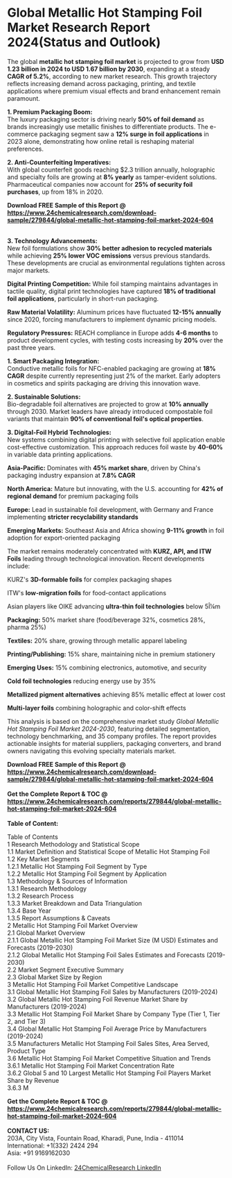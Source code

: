<h1>Global Metallic Hot Stamping Foil Market Research Report 2024(Status and Outlook)</h1><p>The global <strong>metallic hot stamping foil market</strong> is projected to grow from <strong>USD 1.23 billion in 2024 to USD 1.67 billion by 2030</strong>, expanding at a steady <strong>CAGR of 5.2%</strong>, according to new market research. This growth trajectory reflects increasing demand across packaging, printing, and textile applications where premium visual effects and brand enhancement remain paramount.</p><p><strong>1. Premium Packaging Boom:</strong><br>
The luxury packaging sector is driving nearly <strong>50% of foil demand</strong> as brands increasingly use metallic finishes to differentiate products. The e-commerce packaging segment saw a <strong>12% surge in foil applications</strong> in 2023 alone, demonstrating how online retail is reshaping material preferences.</p><p><strong>2. Anti-Counterfeiting Imperatives:</strong><br>
With global counterfeit goods reaching $2.3 trillion annually, holographic and specialty foils are growing at <strong>8% yearly</strong> as tamper-evident solutions. Pharmaceutical companies now account for <strong>25% of security foil purchases</strong>, up from 18% in 2020.</p><div><b>Download FREE Sample of this Report @ 
            <a href="https://www.24chemicalresearch.com/download-sample/279844/global-metallic-hot-stamping-foil-market-2024-604">
            https://www.24chemicalresearch.com/download-sample/279844/global-metallic-hot-stamping-foil-market-2024-604</a></b></div><br><p><strong>3. Technology Advancements:</strong><br>
New foil formulations show <strong>30% better adhesion to recycled materials</strong> while achieving <strong>25% lower VOC emissions</strong> versus previous standards. These developments are crucial as environmental regulations tighten across major markets.</p><p><strong>Digital Printing Competition:</strong> While foil stamping maintains advantages in tactile quality, digital print technologies have captured <strong>18% of traditional foil applications</strong>, particularly in short-run packaging.</p><p><strong>Raw Material Volatility:</strong> Aluminum prices have fluctuated <strong>12-15% annually</strong> since 2020, forcing manufacturers to implement dynamic pricing models.</p><p><strong>Regulatory Pressures:</strong> REACH compliance in Europe adds <strong>4-6 months</strong> to product development cycles, with testing costs increasing by <strong>20%</strong> over the past three years.</p><p><strong>1. Smart Packaging Integration:</strong><br>
Conductive metallic foils for NFC-enabled packaging are growing at <strong>18% CAGR</strong> despite currently representing just 2% of the market. Early adopters in cosmetics and spirits packaging are driving this innovation wave.</p><p><strong>2. Sustainable Solutions:</strong><br>
Bio-degradable foil alternatives are projected to grow at <strong>10% annually</strong> through 2030. Market leaders have already introduced compostable foil variants that maintain <strong>90% of conventional foil's optical properties</strong>.</p><p><strong>3. Digital-Foil Hybrid Technologies:</strong><br>
New systems combining digital printing with selective foil application enable cost-effective customization. This approach reduces foil waste by <strong>40-60%</strong> in variable data printing applications.</p><p><strong>Asia-Pacific:</strong> Dominates with <strong>45% market share</strong>, driven by China's packaging industry expansion at <strong>7.8% CAGR</strong></p><p><strong>North America:</strong> Mature but innovating, with the U.S. accounting for <strong>42% of regional demand</strong> for premium packaging foils</p><p><strong>Europe:</strong> Lead in sustainable foil development, with Germany and France implementing <strong>stricter recyclability standards</strong></p><p><strong>Emerging Markets:</strong> Southeast Asia and Africa showing <strong>9-11% growth</strong> in foil adoption for export-oriented packaging</p><p>The market remains moderately concentrated with <strong>KURZ, API, and ITW Foils</strong> leading through technological innovation. Recent developments include:</p><p>KURZ's <strong>3D-formable foils</strong> for complex packaging shapes</p><p>ITW's <strong>low-migration foils</strong> for food-contact applications</p><p>Asian players like OIKE advancing <strong>ultra-thin foil technologies</strong> below 5Î¼m</p><p><strong>Packaging:</strong> 50% market share (food/beverage 32%, cosmetics 28%, pharma 25%)</p><p><strong>Textiles:</strong> 20% share, growing through metallic apparel labeling</p><p><strong>Printing/Publishing:</strong> 15% share, maintaining niche in premium stationery</p><p><strong>Emerging Uses:</strong> 15% combining electronics, automotive, and security</p><p><strong>Cold foil technologies</strong> reducing energy use by 35%</p><p><strong>Metallized pigment alternatives</strong> achieving 85% metallic effect at lower cost</p><p><strong>Multi-layer foils</strong> combining holographic and color-shift effects</p><p>This analysis is based on the comprehensive market study <em>Global Metallic Hot Stamping Foil Market 2024-2030</em>, featuring detailed segmentation, technology benchmarking, and 35 company profiles. The report provides actionable insights for material suppliers, packaging converters, and brand owners navigating this evolving specialty materials market.</p><div><b>Download FREE Sample of this Report @ 
            <a href="https://www.24chemicalresearch.com/download-sample/279844/global-metallic-hot-stamping-foil-market-2024-604">
            https://www.24chemicalresearch.com/download-sample/279844/global-metallic-hot-stamping-foil-market-2024-604</a></b></div><br><div><b>Get the Complete Report & TOC @ 
            <a href="https://www.24chemicalresearch.com/reports/279844/global-metallic-hot-stamping-foil-market-2024-604">
            https://www.24chemicalresearch.com/reports/279844/global-metallic-hot-stamping-foil-market-2024-604</a></b></div><br>
            <b>Table of Content:</b><p>Table of Contents<br />
 1 Research Methodology and Statistical Scope<br />
 1.1 Market Definition and Statistical Scope of Metallic Hot Stamping Foil<br />
 1.2 Key Market Segments<br />
 1.2.1 Metallic Hot Stamping Foil Segment by Type<br />
 1.2.2 Metallic Hot Stamping Foil Segment by Application<br />
 1.3 Methodology & Sources of Information<br />
 1.3.1 Research Methodology<br />
 1.3.2 Research Process<br />
 1.3.3 Market Breakdown and Data Triangulation<br />
 1.3.4 Base Year<br />
 1.3.5 Report Assumptions & Caveats<br />
 2 Metallic Hot Stamping Foil Market Overview<br />
 2.1 Global Market Overview<br />
 2.1.1 Global Metallic Hot Stamping Foil Market Size (M USD) Estimates and Forecasts (2019-2030)<br />
 2.1.2 Global Metallic Hot Stamping Foil Sales Estimates and Forecasts (2019-2030)<br />
 2.2 Market Segment Executive Summary<br />
 2.3 Global Market Size by Region<br />
 3 Metallic Hot Stamping Foil Market Competitive Landscape<br />
 3.1 Global Metallic Hot Stamping Foil Sales by Manufacturers (2019-2024)<br />
 3.2 Global Metallic Hot Stamping Foil Revenue Market Share by Manufacturers (2019-2024)<br />
 3.3 Metallic Hot Stamping Foil Market Share by Company Type (Tier 1, Tier 2, and Tier 3)<br />
 3.4 Global Metallic Hot Stamping Foil Average Price by Manufacturers (2019-2024)<br />
 3.5 Manufacturers Metallic Hot Stamping Foil Sales Sites, Area Served, Product Type<br />
 3.6 Metallic Hot Stamping Foil Market Competitive Situation and Trends<br />
 3.6.1 Metallic Hot Stamping Foil Market Concentration Rate<br />
 3.6.2 Global 5 and 10 Largest Metallic Hot Stamping Foil Players Market Share by Revenue<br />
 3.6.3 M</p><div><b>Get the Complete Report & TOC @ 
            <a href="https://www.24chemicalresearch.com/reports/279844/global-metallic-hot-stamping-foil-market-2024-604">
            https://www.24chemicalresearch.com/reports/279844/global-metallic-hot-stamping-foil-market-2024-604</a></b></div><br><b>CONTACT US:</b><br>
            203A, City Vista, Fountain Road, Kharadi, Pune, India - 411014<br>
            International: +1(332) 2424 294<br>
            Asia: +91 9169162030 <br><br>
            Follow Us On LinkedIn: <a href="https://www.linkedin.com/company/24chemicalresearch/">24ChemicalResearch LinkedIn</a>